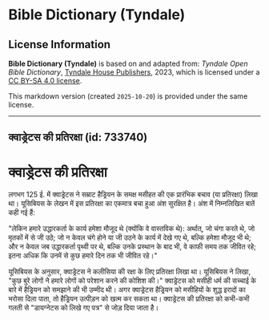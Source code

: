 # Bible Dictionary (Tyndale)

## License Information

**Bible Dictionary (Tyndale)** is based on and adapted from: _Tyndale Open Bible Dictionary_, [Tyndale House Publishers](https://tyndaleopenresources.com/), 2023, which is licensed under a [CC BY-SA 4.0 license](https://creativecommons.org/licenses/by-sa/4.0/legalcode.en).

This markdown version (created `2025-10-20`) is provided under the same license.



--------------------------------

## क्वाड्रेटस की प्रतिरक्षा (id: 733740)

क्वाड्रेटस की प्रतिरक्षा
========================

लगभग 125 ई. में क्वाड्रेटस ने सम्राट हैड्रियन के समक्ष मसीहत की एक प्रारंभिक बचाव (या प्रतिरक्षा) लिखा था। यूसिबियस के लेखन में इस प्रतिरक्षा का एकमात्र बचा हुआ अंश सुरक्षित है। अंश में निम्नलिखित बातें कही गई हैं:

"लेकिन हमारे उद्धारकर्ता के कार्य हमेशा मौजूद थे (क्योंकि वे वास्तविक थे): अर्थात्, जो चंगा करते थे, जो मृतकों में से जी उठे; जो न केवल चंगे होने या जी उठने के कार्य में देखे गए थे, बल्कि हमेशा मौजूद भी थे; और न केवल जब उद्धारकर्ता पृथ्वी पर थे, बल्कि उनके प्रस्थान के बाद भी, वे काफी समय तक जीवित रहे; इतना अधिक कि उनमें से कुछ हमारे दिन तक भी जीवित रहे।"

यूसिबियस के अनुसार, क्वाड्रेटस ने कलीसिया की रक्षा के लिए प्रतिरक्षा लिखा था। यूसिबियस ने लिखा, "कुछ बुरे लोगों ने हमारे लोगों को परेशान करने की कोशिश की।" क्वाड्रेटस को मसीही धर्म की सच्चाई के बारे में हैड्रियन को समझाने की भी उम्मीद थी। अगर क्वाड्रेटस हैड्रियन को मसीहियों के शुद्ध इरादों का भरोसा दिला पाता, तो हैड्रियन उत्पीड़न को खत्म कर सकता था। क्वाड्रेटस की प्रतिरक्षा को कभी\-कभी गलती से "डायग्नेटस को लिखे गए पत्र" से जोड़ दिया जाता है।


